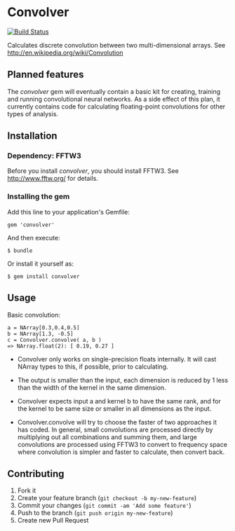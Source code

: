 # Convolver

[![Build Status](https://travis-ci.org/neilslater/convolver.png?branch=master)](http://travis-ci.org/neilslater/convolver)

Calculates discrete convolution between two multi-dimensional arrays.
See http://en.wikipedia.org/wiki/Convolution

## Planned features

The *convolver* gem will eventually contain a basic kit for creating, training and running
convolutional neural networks. As a side effect of this plan, it currently contains code for
calculating floating-point convolutions for other types of analysis.

## Installation

### Dependency: FFTW3

Before you install *convolver*, you should install FFTW3. See http://www.fftw.org/ for details.

### Installing the gem

Add this line to your application's Gemfile:

    gem 'convolver'

And then execute:

    $ bundle

Or install it yourself as:

    $ gem install convolver

## Usage

Basic convolution:

    a = NArray[0.3,0.4,0.5]
    b = NArray[1.3, -0.5]
    c = Convolver.convolve( a, b )
    => NArray.float(2): [ 0.19, 0.27 ]

 * Convolver only works on single-precision floats internally. It will cast NArray types to this, if
possible, prior to calculating.

 * The output is smaller than the input, each dimension is reduced by 1 less than the width of the
kernel in the same dimension.

 * Convolver expects input a and kernel b to have the same rank, and for the kernel to be same size
or smaller in all dimensions as the input.

 * Convolver.convolve will try to choose the faster of two approaches it has coded. In general,
small convolutions are processed directly by multiplying out all combinations and summing them,
and large convolutions are processed using FFTW3 to convert to frequency space where convolution
is simpler and faster to calculate, then convert back.

## Contributing

1. Fork it
2. Create your feature branch (`git checkout -b my-new-feature`)
3. Commit your changes (`git commit -am 'Add some feature'`)
4. Push to the branch (`git push origin my-new-feature`)
5. Create new Pull Request

